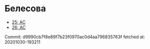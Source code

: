 # Белесова
- [25: AC](25.md)
- [26: AC](26.md)

Commit: d9990cb7f8e89f7b23f0970ac0d4aa796835763f
 fetched at: 20201030-193211

